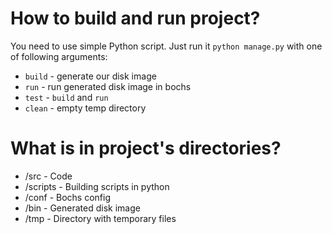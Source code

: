 # How to build and run project?

You need to use simple Python script. Just run it `python manage.py` with one of following arguments:

- `build` - generate our disk image
- `run` - run generated disk image in bochs
- `test` - `build` and `run`
- `clean` - empty temp directory

# What is in project's directories?

- /src     - Code
- /scripts - Building scripts in python
- /conf    - Bochs config
- /bin     - Generated disk image
- /tmp     - Directory with temporary files
